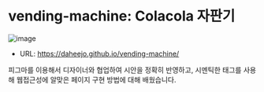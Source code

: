 # vending-machine: Colacola 자판기
![image](https://user-images.githubusercontent.com/74031552/179001112-d32fd5ec-0d36-45af-941b-27f5f037950c.png)

- URL: https://daheejo.github.io/vending-machine/<br>
<p>피그마를 이용해서 디자이너와 협업하여 시안을 정확히 반영하고, 시멘틱한 태그를 사용해 웹접근성에 알맞은 페이지 구현 방법에 대해 배웠습니다.</p>
